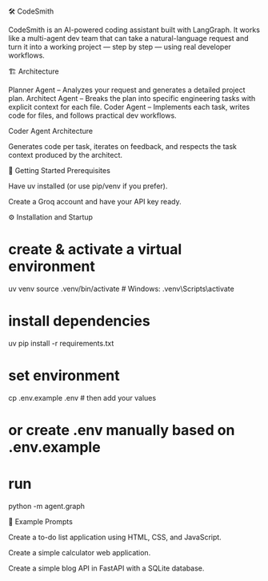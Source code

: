 🛠️ CodeSmith

CodeSmith is an AI-powered coding assistant built with LangGraph.
It works like a multi-agent dev team that can take a natural-language request and turn it into a working project — step by step — using real developer workflows.

🏗️ Architecture

Planner Agent – Analyzes your request and generates a detailed project plan.
Architect Agent – Breaks the plan into specific engineering tasks with explicit context for each file.
Coder Agent – Implements each task, writes code for files, and follows practical dev workflows.

Coder Agent Architecture

Generates code per task, iterates on feedback, and respects the task context produced by the architect.

🚀 Getting Started
Prerequisites

Have uv installed (or use pip/venv if you prefer).

Create a Groq account and have your API key ready.

⚙️ Installation and Startup
# create & activate a virtual environment
uv venv
source .venv/bin/activate   # Windows: .venv\Scripts\activate

# install dependencies
uv pip install -r requirements.txt

# set environment
cp .env.example .env        # then add your values
# or create .env manually based on .env.example

# run
python -m agent.graph

🧪 Example Prompts

Create a to-do list application using HTML, CSS, and JavaScript.

Create a simple calculator web application.

Create a simple blog API in FastAPI with a SQLite database.
